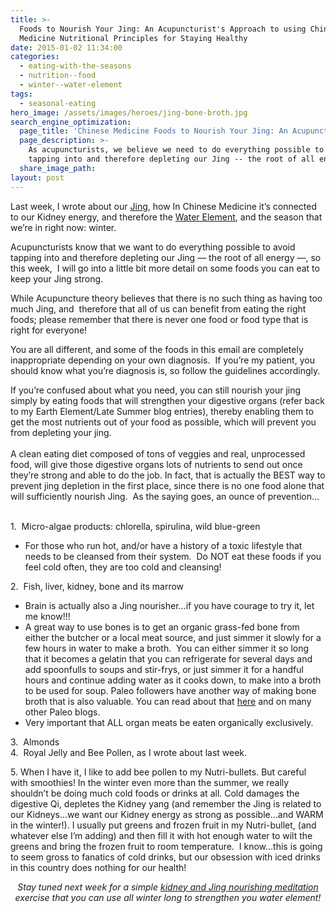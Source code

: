 ```yaml
---
title: >-
  Foods to Nourish Your Jing: An Acupuncturist's Approach to using Chinese
  Medicine Nutritional Principles for Staying Healthy
date: 2015-01-02 11:34:00
categories:
  - eating-with-the-seasons
  - nutrition--food
  - winter--water-element
tags:
  - seasonal-eating
hero_image: /assets/images/heroes/jing-bone-broth.jpg
search_engine_optimization:
  page_title: 'Chinese Medicine Foods to Nourish Your Jing: An Acupuncturist''s Approach'
  page_description: >-
    As acupuncturists, we believe we need to do everything possible to avoid
    tapping into and therefore depleting our Jing -- the root of all energy.
  share_image_path:
layout: post
---
```


Last week, I wrote about our [Jing](/2017/12/29/is-your-jing-depleted-a-chinese-medicine-concept-you-may-want-to-know-about/), how In Chinese Medicine it’s connected to our Kidney energy, and therefore the [Water Element](/2017/12/31/water-element-its-depths-will-keep-you-balanced-in-winter/), and the season that we’re in right now: winter.

Acupuncturists know that we want to do everything possible to avoid tapping into and therefore depleting our Jing — the root of all energy —, so this week,  I will go into a little bit more detail on some foods you can eat to keep your Jing strong.

While Acupuncture theory believes that there is no such thing as having too much Jing, and  therefore that all of us can benefit from eating the right foods; please remember that there is never one food or food type that is right for everyone!

You are all different, and some of the foods in this email are completely inappropriate depending on your own diagnosis.  If you’re my patient, you should know what you’re diagnosis is, so follow the guidelines accordingly.

<div>If you&rsquo;re confused about what you need, you can still nourish your jing simply by eating foods that will strengthen your digestive organs (refer back to my Earth Element/Late Summer blog entries), thereby enabling them to get the most nutrients out of your food as possible, which will prevent you from depleting your jing.</div>

<div>&nbsp;</div>

<div>A clean eating diet composed of tons of veggies and real, unprocessed food, will give those digestive organs lots of nutrients to send out once they&rsquo;re strong and able to do the job. In fact, that is actually the BEST way to prevent jing depletion in the first place, since there is no one food alone that will sufficiently nourish Jing.&nbsp; As the saying goes, an ounce of prevention&hellip;</div>

<div>&nbsp;</div>

<div><div><p>1.&nbsp; Micro-algae products: chlorella, spirulina, wild blue-green</p><ul><li>For those who run hot, and/or have a history of a toxic lifestyle that needs to be cleansed from their system.&nbsp; Do NOT eat these foods if you feel cold often, they are too cold and cleansing!</li></ul></div><div>2.&nbsp; Fish, liver, kidney, bone and its marrow</div><ul><li>Brain is actually also a Jing nourisher&hellip;if you have courage to try it, let me know!!!</li><li>A great way to use bones is to get an organic grass-fed bone from either the butcher or a local meat source, and just simmer it slowly for a few hours in water to make a broth.&nbsp; You can either simmer it so long that it becomes a gelatin that you can refrigerate for several days and add spoonfulls to soups and stir-frys, or just simmer it for a handful hours and continue adding water as it cooks down, to make into a broth to be used for soup. Paleo followers have another way of making bone broth that is also valuable. You can read about that <a target="_blank" rel="noopener" href="http://stupideasypaleo.com/2014/07/23/bone-broth-101-how-to-make-best-broth/">here</a> and on many other Paleo blogs.</li><li>Very important that ALL organ meats be eaten organically exclusively.</li></ul><div><a>3.&nbsp; Almonds<br />4.&nbsp; Royal Jelly and Bee Pollen, as I wrote about last week.</a><p>5. When I have it, <a>I like to add bee pollen to my Nutri-bullets. But careful with smoothies! In the winter even more than the summer, we really shouldn&rsquo;t be doing much cold foods or drinks at all. Cold damages the digestive Qi, depletes the Kidney yang (and remember the Jing is related to our Kidneys&hellip;we want our Kidney energy as strong as possible&hellip;and WARM in the winter!). I usually put greens and frozen fruit in my Nutri-bullet, (and whatever else I&rsquo;m adding) and then fill it with hot enough water to wilt the greens and bring the frozen fruit to room temperature.&nbsp; I know&hellip;this is going to seem gross to fanatics of cold drinks, but our obsession with iced drinks in this country does nothing for our health! </a></p><p style="text-align: center;"><em>Stay tuned next week for a simple <a href="/2015/01/07/acupuncture-jing-meditation-5-minute-meditation-for-greater-strength-vitality-and-joy/">kidney and Jing nourishing meditation</a> exercise that you can use all winter long to strengthen you water element!</em></p></div></div>